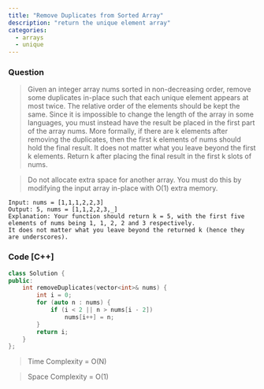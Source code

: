 ```yaml
---
title: "Remove Duplicates from Sorted Array"
description: "return the unique element array"
categories:
  - arrays
  - unique
---
```


### Question

> Given an integer array nums sorted in non-decreasing order, remove some duplicates in-place such that each unique element appears at most twice. The relative order of the elements should be kept the same.
> Since it is impossible to change the length of the array in some languages, you must instead have the result be placed in the first part of the array nums. More formally, if there are k elements after removing the duplicates, then the first k elements of nums should hold the final result. It does not matter what you leave beyond the first k elements.
> Return k after placing the final result in the first k slots of nums.

> Do not allocate extra space for another array. You must do this by modifying the input array in-place with O(1) extra memory.

```
Input: nums = [1,1,1,2,2,3]
Output: 5, nums = [1,1,2,2,3,_]
Explanation: Your function should return k = 5, with the first five elements of nums being 1, 1, 2, 2 and 3 respectively.
It does not matter what you leave beyond the returned k (hence they are underscores).
```

### Code [C++]

```cpp
class Solution {
public:
    int removeDuplicates(vector<int>& nums) {
        int i = 0;
        for (auto n : nums) {
            if (i < 2 || n > nums[i - 2])
                nums[i++] = n;
        }
        return i;
    }
};
```

> Time Complexity = O(N)

> Space Complexity = O(1)
